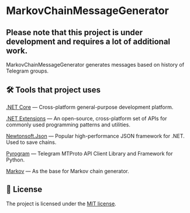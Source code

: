 # MarkovChainMessageGenerator

## Please note that this project is under development and requires a lot of additional work.

MarkovChainMessageGenerator generates messages based on history of Telegram groups.

## 🛠 Tools that project uses

[.NET Core](https://dot.net) — Cross-platform general-purpose development platform.

[.NET Extensions](https://github.com/aspnet/Extensions) — An open-source, cross-platform set of APIs for commonly used programming patterns and utilities.

[Newtonsoft.Json](https://www.newtonsoft.com/json) — Popular high-performance JSON framework for .NET. Used to save chains.

[Pyrogram](https://github.com/pyrogram/pyrogram) — Telegram MTProto API Client Library and Framework for Python.

[Markov](https://github.com/otac0n/markov) — As the base for Markov chain generator.

## 📝 License
The project is licensed under the [MIT license](https://github.com/yet-another-devteam/SendColorBot/blob/master/LICENSE).


